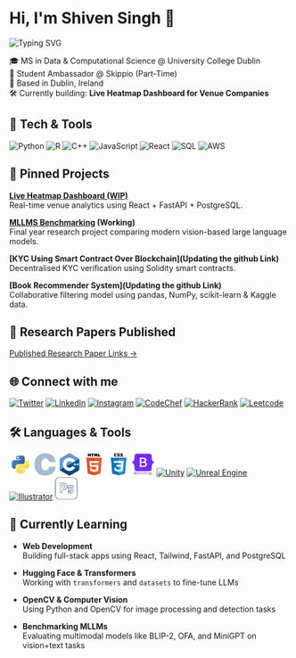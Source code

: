 # Hi, I'm Shiven Singh 👋

<img align="left" src="https://readme-typing-svg.demolab.com?font=Fira+Code&size=24&duration=3000&pause=1000&color=3DC7A4&width=500&lines=Looking+for+work+in+Data+Science;Working+on+MLLM's;Love+Coding+%26+Problem+Solving" alt="Typing SVG" />

<br clear="left">

🎓 MS in Data & Computational Science @ University College Dublin  
💼 Student Ambassador @ Skippio (Part-Time)  
📍 Based in Dublin, Ireland  
🛠️ Currently building: **Live Heatmap Dashboard for Venue Companies**

## 🚀 Tech & Tools


![Python](https://img.shields.io/badge/-Python-333?logo=python&logoColor=white)
![R](https://img.shields.io/badge/-R-276DC3?logo=r&logoColor=white)
![C++](https://img.shields.io/badge/-C++-00599C?logo=cplusplus&logoColor=white)
![JavaScript](https://img.shields.io/badge/-JavaScript-F7DF1E?logo=javascript&logoColor=black)
![React](https://img.shields.io/badge/-React-20232A?logo=react)
![SQL](https://img.shields.io/badge/-SQL-4479A1?logo=mysql&logoColor=white)
![AWS](https://img.shields.io/badge/-AWS-FF9900?logo=amazonaws&logoColor=white)

## 📌 Pinned Projects


**[Live Heatmap Dashboard (WIP)](Working)**  
Real-time venue analytics using React + FastAPI + PostgreSQL.

**[MLLMS Benchmarking](https://github.com/nikunjdrolia/MLLMS_Vision) (Working)**  
Final year research project comparing modern vision-based large language models.

**[KYC Using Smart Contract Over Blockchain](Updating the github Link)**  
Decentralised KYC verification using Solidity smart contracts.

**[Book Recommender System](Updating the github Link)**  
Collaborative filtering model using pandas, NumPy, scikit-learn & Kaggle data.

## 📄 Research Papers Published


[Published Research Paper Links →](https://github.com/gitshiven/Published-Research-Paper-Links)

## 🌐 Connect with me

<p align="left">
  <a href="https://twitter.com/amshiven" target="_blank"><img src="https://raw.githubusercontent.com/rahuldkjain/github-profile-readme-generator/master/src/images/icons/Social/twitter.svg" alt="Twitter" width="30" /></a>
  <a href="https://linkedin.com/in/shivensingh1000" target="_blank"><img src="https://raw.githubusercontent.com/rahuldkjain/github-profile-readme-generator/master/src/images/icons/Social/linked-in-alt.svg" alt="LinkedIn" width="30" /></a>
  <a href="https://instagram.com/shivexn_" target="_blank"><img src="https://raw.githubusercontent.com/rahuldkjain/github-profile-readme-generator/master/src/images/icons/Social/instagram.svg" alt="Instagram" width="30" /></a>
  <a href="https://www.codechef.com/users/shiven_3o" target="_blank"><img src="https://cdn.jsdelivr.net/npm/simple-icons@3.1.0/icons/codechef.svg" alt="CodeChef" width="30" /></a>
  <a href="https://www.hackerrank.com/ss_shiven44" target="_blank"><img src="https://raw.githubusercontent.com/rahuldkjain/github-profile-readme-generator/master/src/images/icons/Social/hackerrank.svg" alt="HackerRank" width="30" /></a>
  <a href="https://www.leetcode.com/shivensing" target="_blank"><img src="https://raw.githubusercontent.com/rahuldkjain/github-profile-readme-generator/master/src/images/icons/Social/leet-code.svg" alt="Leetcode" width="30" /></a>
</p>

## 🛠 Languages & Tools


<p align="left">
  <a href="https://www.python.org" target="_blank"><img src="https://raw.githubusercontent.com/devicons/devicon/master/icons/python/python-original.svg" alt="Python" width="40" /></a>
  <a href="https://www.cprogramming.com/" target="_blank"><img src="https://raw.githubusercontent.com/devicons/devicon/master/icons/c/c-original.svg" alt="C" width="40" /></a>
  <a href="https://www.w3schools.com/cpp/" target="_blank"><img src="https://raw.githubusercontent.com/devicons/devicon/master/icons/cplusplus/cplusplus-original.svg" alt="C++" width="40" /></a>
  <a href="https://www.w3.org/html/" target="_blank"><img src="https://raw.githubusercontent.com/devicons/devicon/master/icons/html5/html5-original-wordmark.svg" alt="HTML5" width="40" /></a>
  <a href="https://www.w3schools.com/css/" target="_blank"><img src="https://raw.githubusercontent.com/devicons/devicon/master/icons/css3/css3-original-wordmark.svg" alt="CSS3" width="40" /></a>
  <a href="https://getbootstrap.com" target="_blank"><img src="https://raw.githubusercontent.com/devicons/devicon/master/icons/bootstrap/bootstrap-plain-wordmark.svg" alt="Bootstrap" width="40" /></a>
  <a href="https://unity.com/" target="_blank"><img src="https://www.vectorlogo.zone/logos/unity3d/unity3d-icon.svg" alt="Unity" width="40" /></a>
  <a href="https://unrealengine.com/" target="_blank"><img src="https://raw.githubusercontent.com/kenangundogan/fontisto/036b7eca71aab1bef8e6a0518f7329f13ed62f6b/icons/svg/brand/unreal-engine.svg" alt="Unreal Engine" width="40" /></a>
  <a href="https://www.adobe.com/in/products/illustrator.html" target="_blank"><img src="https://www.vectorlogo.zone/logos/adobe_illustrator/adobe_illustrator-icon.svg" alt="Illustrator" width="40" /></a>
  <a href="https://www.photoshop.com/en" target="_blank"><img src="https://raw.githubusercontent.com/devicons/devicon/master/icons/photoshop/photoshop-line.svg" alt="Photoshop" width="40" /></a>
</p>

## 🧠 Currently Learning

- **Web Development**  
  Building full-stack apps using React, Tailwind, FastAPI, and PostgreSQL  

- **Hugging Face & Transformers**  
  Working with `transformers` and `datasets` to fine-tune LLMs 

- **OpenCV & Computer Vision**  
  Using Python and OpenCV for image processing and detection tasks 

- **Benchmarking MLLMs**  
  Evaluating multimodal models like BLIP-2, OFA, and MiniGPT on vision+text tasks  


